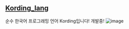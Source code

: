 ## <a href = "https://recu3125.github.io/Kording_lang/">Kording_lang</a>
순수 한국어 프로그래밍 언어 Kording입니다! 개발중!
![image](https://user-images.githubusercontent.com/68118081/205270609-d31bbf53-9921-40ec-8144-3f356f5955ef.png)